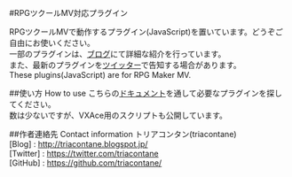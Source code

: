#RPGツクールMV対応プラグイン

RPGツクールMVで動作するプラグイン(JavaScript)を置いています。どうぞご自由にお使いください。  
一部のプラグインは、[ブログ](http://triacontane.blogspot.jp/)にて詳細な紹介を行っています。  
また、最新のプラグインを[ツイッター](https://twitter.com/triacontane)で告知する場合があります。  
These plugins(JavaScript) are for RPG Maker MV.  

##使い方 How to use
こちらの[ドキュメント](https://docs.google.com/spreadsheets/d/1BnTyJr3Z1WoW4FMKtvKaICl4SQ5ehL5RxTDSV81oVQc/edit#gid=30581402)を通して必要なプラグインを探してください。  
数は少ないですが、VXAce用のスクリプトも公開しています。  

##作者連絡先 Contact information
トリアコンタン(triacontane)  
[Blog]    : <http://triacontane.blogspot.jp/>  
[Twitter] : <https://twitter.com/triacontane>  
[GitHub]  : <https://github.com/triacontane/>  

